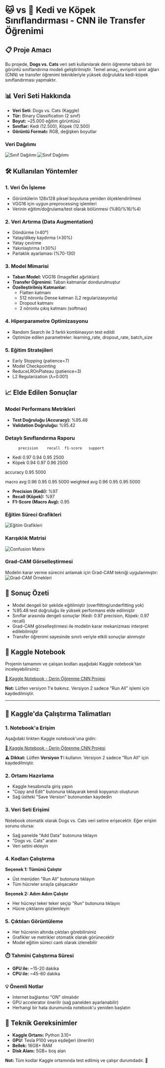 # 🐱 vs 🐶 Kedi ve Köpek Sınıflandırması - CNN ile Transfer Öğrenimi

## 📋 Proje Amacı
Bu projede, **Dogs vs. Cats** veri seti kullanılarak derin öğrenme tabanlı bir görüntü sınıflandırma modeli geliştirilmiştir. Temel amaç, evrişimli sinir ağları (CNN) ve transfer öğrenimi teknikleriyle yüksek doğrulukta kedi-köpek sınıflandırması yapmaktır.

## 📊 Veri Seti Hakkında
- **Veri Seti:** Dogs vs. Cats (Kaggle)
- **Tür:** Binary Classification (2 sınıf)
- **Boyut:** ~25.000 eğitim görüntüsü
- **Sınıflar:** Kedi (12.500), Köpek (12.500)
- **Görüntü Formatı:** RGB, değişken boyutlar

### Veri Dağılımı
![Sınıf Dağılımı](images/class_distribution.png)
![Sınıf Dağılımı](images/a.png)

## 🛠️ Kullanılan Yöntemler

### 1. Veri Ön İşleme
- Görüntülerin 128x128 piksel boyutuna yeniden ölçeklendirilmesi
- VGG16 için uygun preprocessing işlemleri
- Verinin eğitim/doğrulama/test olarak bölünmesi (%80/%16/%4)

### 2. Veri Artırma (Data Augmentation)
- Döndürme (±40°)
- Yatay/dikey kaydırma (±30%)
- Yatay çevirme
- Yakınlaştırma (±30%)
- Parlaklık ayarlaması (%70-130)

### 3. Model Mimarisi
- **Taban Model:** VGG16 (ImageNet ağırlıkları)
- **Transfer Öğrenimi:** Taban katmanlar dondurulmuştur
- **Özelleştirilmiş Katmanlar:**
  - Flatten katmanı
  - 512 nöronlu Dense katman (L2 regularizasyonlu)
  - Dropout katmanı
  - 2 nöronlu çıkış katmanı (softmax)

### 4. Hiperparametre Optimizasyonu
- Random Search ile 3 farklı kombinasyon test edildi
- Optimize edilen parametreler: learning_rate, dropout_rate, batch_size

### 5. Eğitim Stratejileri
- Early Stopping (patience=7)
- Model Checkpointing
- ReduceLROnPlateau (patience=3)
- L2 Regularization (λ=0.001)

## 📈 Elde Edilen Sonuçlar

### Model Performans Metrikleri
- **Test Doğruluğu (Accuracy):** %95.48
- **Validation Doğruluğu:** %95.42

### Detaylı Sınıflandırma Raporu

          precision    recall  f1-score   support

   - Kedi       0.97      0.94      0.95      2500
   - Köpek       0.94      0.97      0.96      2500

accuracy                           0.95      5000

macro avg 0.96 0.95 0.95 5000
weighted avg 0.96 0.95 0.95 5000


- **Precision (Kedi):** %97
- **Recall (Köpek):** %97  
- **F1-Score (Macro Avg):** 0.95

### Eğitim Süreci Grafikleri
![Eğitim Grafikleri](images/training_metrics.png)

### Karışıklık Matrisi
![Confusion Matrix](images/confusion_matrix.png)

### Grad-CAM Görselleştirmesi
Modelin karar verme sürecini anlamak için Grad-CAM tekniği uygulanmıştır:
![Grad-CAM Örnekleri](images/gradcam_examples.png)

## 🎯 Sonuç Özeti
- Model dengeli bir şekilde eğitilmiştir (overfitting/underfitting yok)
- %95.48 test doğruluğu ile yüksek performans elde edilmiştir
- Sınıflar arasında dengeli sonuçlar (Kedi: 0.97 precision, Köpek: 0.97 recall)
- Grad-CAM görselleştirmesi ile modelin karar mekanizması interpret edilebilmiştir
- Transfer öğrenimi sayesinde sınırlı veriyle etkili sonuçlar alınmıştır

## 🔗 Kaggle Notebook
Projenin tamamını ve çalışan kodları aşağıdaki Kaggle notebook'tan inceleyebilirsiniz:

[📓 Kaggle Notebook - Derin Öğrenme CNN Projesi](https://www.kaggle.com/code/recepbaak/derin-renme-cnn-projesi/notebook)

**Not:** Lütfen versiyon 1'e bakınız. Versiyon 2 sadece "Run All" işlemi için kaydedilmiştir.

---

## 🚀 Kaggle'da Çalıştırma Talimatları

### 1. Notebook'a Erişim
Aşağıdaki linkten Kaggle notebook'una gidin:

[📓 Kaggle Notebook - Derin Öğrenme CNN Projesi](https://www.kaggle.com/code/recepbaak/derin-renme-cnn-projesi/notebook)

**⚠️ Dikkat:** Lütfen **Versiyon 1**'i kullanın. Versiyon 2 sadece "Run All" için kaydedilmiştir.

### 2. Ortamı Hazırlama
- Kaggle hesabınızla giriş yapın
- "Copy and Edit" butonuna tıklayarak kendi kopyanızı oluşturun
- Sağ üstteki "Save Version" butonundan kaydedin

### 3. Veri Seti Erişimi
Notebook otomatik olarak Dogs vs. Cats veri setine erişecektir. Eğer erişim sorunu olursa:
- Sağ panelde "Add Data" butonuna tıklayın
- "Dogs vs. Cats" aratın
- Veri setini ekleyin

### 4. Kodları Çalıştırma
**Seçenek 1: Tümünü Çalıştır**
- Üst menüden "Run All" butonuna tıklayın
- Tüm hücreler sırayla çalışacaktır

**Seçenek 2: Adım Adım Çalıştır**
- Her hücreyi teker teker seçip "Run" butonuna tıklayın
- Hücre çıktılarını gözlemleyin

### 5. Çıktıları Görüntüleme
- Her hücrenin altında çıktıları görebilirsiniz
- Grafikler ve metrikler otomatik olarak görünecektir
- Model eğitim süreci canlı olarak izlenebilir

### ⏱️ Tahmini Çalıştırma Süresi
- **GPU ile:** ~15-20 dakika
- **CPU ile:** ~45-60 dakika

### 💡 Önemli Notlar
- Internet bağlantısı "ON" olmalıdır
- GPU accelerator önerilir (sağ panelden ayarlanabilir)
- Herhangi bir hata durumunda notebook'u yeniden başlatın

## 🔧 Teknik Gereksinimler
- **Kaggle Ortamı:** Python 3.10+
- **GPU:** Tesla P100 veya eşdeğeri (önerilir)
- **Bellek:** 16GB+ RAM
- **Disk Alanı:** 5GB+ boş alan

**Not:** Tüm kodlar Kaggle ortamında test edilmiş ve çalışır durumdadır. 🎯
